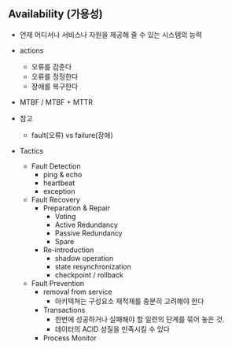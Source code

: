 ## Availability (가용성)
* 언제 어디서나 서비스나 자원을 제공해 줄 수 있는 시스템의 능력
* actions
  * 오류를 감춘다
  * 오류를 정정한다
  * 장애를 복구한다
* MTBF / MTBF + MTTR

* 참고
  * fault(오류) vs failure(장애)

* Tactics
    * Fault Detection
      - ping & echo
      - heartbeat
      - exception
    * Fault Recovery
      * Preparation & Repair
        - Voting
        - Active Redundancy
        - Passive Redundancy
        - Spare
      * Re-introduction
        * shadow operation
        * state resynchronization
        * checkpoint / rollback
    * Fault Prevention
      * removal from service
        * 아키텍쳐는 구성요소 재적재를 충분히 고려해야 한다
      * Transactions
        * 한번에 성공하거나 실패해야 할 일련의 단계를 묶어 놓은 것.
        * 데이터의 ACID 성질을 만족시킬 수 있다
      * Process Monitor